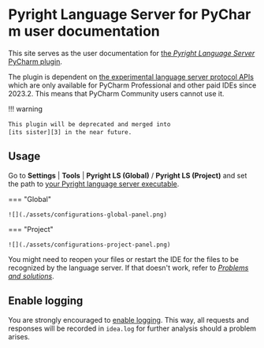 # Pyright&nbsp;Language&nbsp;Server&nbsp;for&nbsp;PyCharm user&nbsp;documentation

This site serves as the user documentation for
[the <i>Pyright Language Server</i> PyCharm plugin][1].

The plugin is dependent on [the experimental language server protocol APIs][2]
which are only available for PyCharm Professional and other paid IDEs
since 2023.2. This means that PyCharm Community users cannot use it.

!!! warning

    This plugin will be deprecated and merged into
    [its sister][3] in the near future.


## Usage

Go to <b>Settings</b> | <b>Tools</b> |
<b>Pyright LS (Global)</b> / <b>Pyright LS (Project)</b>
and set the path to [your Pyright language server executable][4].

=== "Global"

    ![](./assets/configurations-global-panel.png)

=== "Project"

    ![](./assets/configurations-project-panel.png)

You might need to reopen your files or restart the IDE
for the files to be recognized by the language server.
If that doesn't work, refer to <i>[Problems and solutions][5]</i>.


## Enable logging

You are strongly encouraged to [enable logging][6].
This way, all requests and responses will be recorded in `idea.log`
for further analysis should a problem arises.


  [1]: https://plugins.jetbrains.com/plugin/24146
  [2]: https://plugins.jetbrains.com/docs/intellij/language-server-protocol.html
  [3]: https://github.com/InSyncWithFoo/pyright-for-pycharm
  [4]: configurations.md#executable
  [5]: problems.md
  [6]: how-to.md#how-to-enable-language-server-logging
